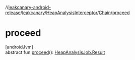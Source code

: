 //[leakcanary-android-release](../../../../index.md)/[leakcanary](../../index.md)/[HeapAnalysisInterceptor](../index.md)/[Chain](index.md)/[proceed](proceed.md)

# proceed

[androidJvm]\
abstract fun [proceed](proceed.md)(): [HeapAnalysisJob.Result](../../-heap-analysis-job/-result/index.md)
